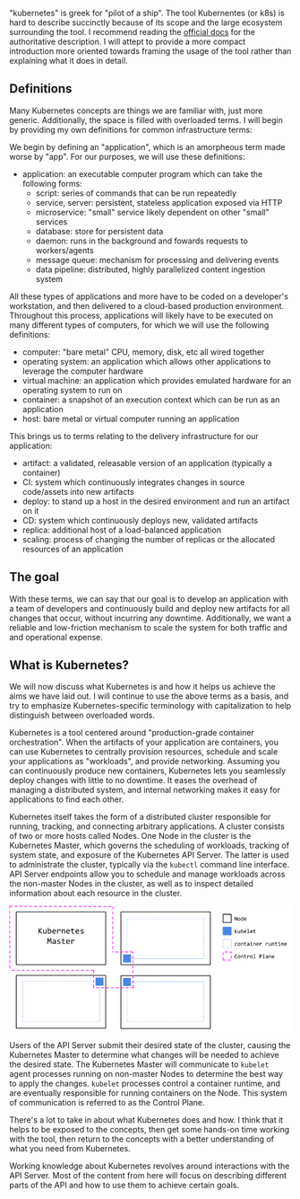 "kubernetes" is greek for "pilot of a ship". The tool Kubernentes (or k8s) is hard to describe succinctly because of its scope and the large ecosystem surrounding the tool. I recommend reading the [official docs](https://kubernetes.io/docs/concepts/) for the authoritative description. I will attept to provide a more compact introduction more oriented towards framing the usage of the tool rather than explaining what it does in detail.

## Definitions

Many Kubernetes concepts are things we are familiar with, just more generic. Additionally, the space is filled with overloaded terms. I will begin by providing my own definitions for common infrastructure terms:

We begin by defining an "application", which is an amorpheous term made worse by "app". For our purposes, we will use these definitions:
- application: an executable computer program which can take the following forms:
  - script: series of commands that can be run repeatedly
  - service, server: persistent, stateless application exposed via HTTP
  - microservice: "small" service likely dependent on other "small" services
  - database: store for persistent data
  - daemon: runs in the background and fowards requests to workers/agents
  - message queue: mechanism for processing and delivering events
  - data pipeline: distributed, highly parallelized content ingestion system

All these types of applications and more have to be coded on a developer's workstation, and then delivered to a cloud-based production environment. Throughout this process, applications will likely have to be executed on many different types of computers, for which we will use the following definitions:

- computer: "bare metal" CPU, memory, disk, etc all wired together
- operating system: an application which allows other applications to leverage the computer hardware
- virtual machine: an application which provides emulated hardware for an operating system to run on
- container: a snapshot of an execution context which can be run as an application
- host: bare metal or virtual computer running an application

This brings us to terms relating to the delivery infrastructure for our application:

- artifact: a validated, releasable version of an application (typically a container)
- CI: system which continuously integrates changes in source code/assets into new artifacts
- deploy: to stand up a host in the desired environment and run an artifact on it
- CD: system which continuously deploys new, validated artifacts
- replica: additional host of a load-balanced application
- scaling: process of changing the number of replicas or the allocated resources of an application

## The goal
With these terms, we can say that our goal is to develop an application with a team of developers and continuously build and deploy new artifacts for all changes that occur, without incurring any downtime. Additionally, we want a reliable and low-friction mechanism to scale the system for both traffic and and operational expense. 

## What is Kubernetes?
We will now discuss what Kubernetes is and how it helps us achieve the aims we have laid out. I will continue to use the above terms as a basis, and try to emphasize Kubernetes-specific terminology with capitalization to help distinguish between overloaded words.

Kubernetes is a tool centered around "production-grade container orchestration". When the artifacts of your application are containers, you can use Kubernetes to centrally provision resources, schedule and scale your applications as "workloads", and provide networking. Assuming you can continuously produce new containers, Kubernetes lets you seamlessly deploy changes with little to no downtime. It eases the overhead of managing a distributed system, and internal networking makes it easy for applications to find each other.

Kubernetes itself takes the form of a distributed cluster responsible for running, tracking, and connecting arbitrary applications. A cluster consists of two or more hosts called Nodes. One Node in the cluster is the Kubernetes Master, which governs the scheduling of workloads, tracking of system state, and exposure of the Kubernetes API Server. The latter is used to administrate the cluster, typically via the `kubectl` command line interface. API Server endpoints allow you to schedule and manage workloads across the non-master Nodes in the cluster, as well as to inspect detailed information about each resource in the cluster.

![Control Plane](./pictures/k8s-cluster-1.png "Control Plane")

Users of the API Server submit their desired state of the cluster, causing the Kubernetes Master to determine what changes will be needed to achieve the desired state. The Kubernetes Master will communicate to `kubelet` agent processes running on non-master Nodes to determine the best way to apply the changes. `kubelet` processes control a container runtime, and are eventually responsible for running containers on the Node. This system of communication is referred to as the Control Plane.

There's a lot to take in about what Kubernetes does and how. I think that it helps to be exposed to the concepts, then get some hands-on time working with the tool, then return to the concepts with a better understanding of what you need from Kubernetes. 

Working knowledge about Kubernetes revolves around interactions with the API Server. Most of the content from here will focus on describing different parts of the API and how to use them to achieve certain goals.

